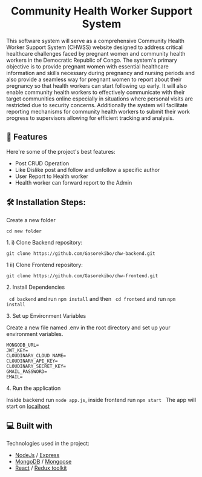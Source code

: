 <h1 align="center" id="title">Community Health Worker Support System</h1>

<p id="description">This software system will serve as a comprehensive Community Health Worker Support System (CHWSS) website designed to address critical healthcare challenges faced by pregnant women and community health workers in the Democratic Republic of Congo. The system's primary objective is to provide pregnant women with essential healthcare information and skills necessary during pregnancy and nursing periods and also provide a seamless way for pregnant women to report about their pregnancy so that health workers can start following up early. It will also enable community health workers to effectively communicate with their target communities online especially in situations where personal visits are restricted due to security concerns. Additionally the system will facilitate reporting mechanisms for community health workers to submit their work progress to supervisors allowing for efficient tracking and analysis.</p>

  
  
<h2>🧐 Features</h2>

Here're some of the project's best features:

*   Post CRUD Operation
*   Like Dislike post and follow and unfollow a specific author
*   User Report to Health worker
*   Health worker can forward report to the Admin

<h2>🛠️ Installation Steps:</h2>
<p>Create a new folder</p>

``` cd new folder ```

<p>1. i) Clone Backend repository:</p>

```
git clone https://github.com/Gasorekibo/chw-backend.git
```
<p>1 ii) Clone Frontend repository:</p>

``` 
git clone https://github.com/Gasorekibo/chw-frontend.git
 ``` 

<p>2. Install Dependencies</p>

``` cd backend``` and run ```npm install``` and then 
``` cd frontend``` and run ```npm install```

<p>3. Set up Environment Variables</p>

<p>Create a new file named .env in the root directory and set up your environment variables.</p>

```
MONGODB_URL=
JWT_KEY=
CLOUDINARY_CLOUD_NAME=
CLOUDINARY_API_KEY=
CLOUDINARY_SECRET_KEY=
GMAIL_PASSWORD=
EMAIL=
 ``` 

  <p>4. Run the application </p>

  Inside backend run ```node app.js```, inside frontend run ```npm start ```
  The app will start on [localhost](http://localost:your_port)
<h2>💻 Built with</h2>

Technologies used in the project:


*   [NodeJs](https://nodejs.org/en/) / [Express](https://expressjs.com/en/guide/routing.html)
*  [MongoDB](https://www.mongodb.com/) / [Mongoose](https://mongoosejs.com/docs/guide.html)
*   [React](https://react.dev/learn) / [Redux toolkit](https://redux-toolkit.js.org/introduction/getting-started)


